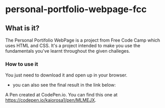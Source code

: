 # personal-portfolio-webpage-fcc

## What is it?

The Personal Portifolio WebPage is a project from Free Code Camp which uses HTML and CSS. It's a project intended to make you use the fundamentals you've learnt throughout the given challeges.

### How to use it

You just need to download it and open up in your browser. 

 - you can also see the final result in the link below:

A Pen created at CodePen.io. You can find this one at https://codepen.io/kaiorosa1/pen/MLMEJX.

 
